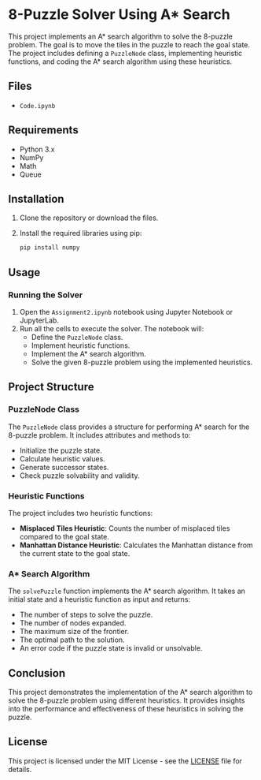 # 8-Puzzle Solver Using A* Search

This project implements an A* search algorithm to solve the 8-puzzle problem. The goal is to move the tiles in the puzzle to reach the goal state. The project includes defining a `PuzzleNode` class, implementing heuristic functions, and coding the A* search algorithm using these heuristics.

## Files

- `Code.ipynb`

## Requirements

- Python 3.x
- NumPy
- Math
- Queue

## Installation

1. Clone the repository or download the files.
2. Install the required libraries using pip:

    ```sh
    pip install numpy
    ```

## Usage

### Running the Solver

1. Open the `Assignment2.ipynb` notebook using Jupyter Notebook or JupyterLab.
2. Run all the cells to execute the solver. The notebook will:
    - Define the `PuzzleNode` class.
    - Implement heuristic functions.
    - Implement the A* search algorithm.
    - Solve the given 8-puzzle problem using the implemented heuristics.

## Project Structure

### PuzzleNode Class

The `PuzzleNode` class provides a structure for performing A* search for the 8-puzzle problem. It includes attributes and methods to:
- Initialize the puzzle state.
- Calculate heuristic values.
- Generate successor states.
- Check puzzle solvability and validity.

### Heuristic Functions

The project includes two heuristic functions:
- **Misplaced Tiles Heuristic**: Counts the number of misplaced tiles compared to the goal state.
- **Manhattan Distance Heuristic**: Calculates the Manhattan distance from the current state to the goal state.

### A* Search Algorithm

The `solvePuzzle` function implements the A* search algorithm. It takes an initial state and a heuristic function as input and returns:
- The number of steps to solve the puzzle.
- The number of nodes expanded.
- The maximum size of the frontier.
- The optimal path to the solution.
- An error code if the puzzle state is invalid or unsolvable.

## Conclusion

This project demonstrates the implementation of the A* search algorithm to solve the 8-puzzle problem using different heuristics. It provides insights into the performance and effectiveness of these heuristics in solving the puzzle.

## License

This project is licensed under the MIT License - see the [LICENSE](LICENSE) file for details.
